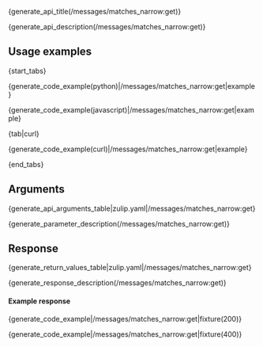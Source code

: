 {generate_api_title(/messages/matches_narrow:get)}

{generate_api_description(/messages/matches_narrow:get)}

## Usage examples

{start_tabs}

{generate_code_example(python)|/messages/matches_narrow:get|example}

{generate_code_example(javascript)|/messages/matches_narrow:get|example}

{tab|curl}

{generate_code_example(curl)|/messages/matches_narrow:get|example}

{end_tabs}

## Arguments

{generate_api_arguments_table|zulip.yaml|/messages/matches_narrow:get}

{generate_parameter_description(/messages/matches_narrow:get)}

## Response

{generate_return_values_table|zulip.yaml|/messages/matches_narrow:get}

{generate_response_description(/messages/matches_narrow:get)}

#### Example response

{generate_code_example|/messages/matches_narrow:get|fixture(200)}

{generate_code_example|/messages/matches_narrow:get|fixture(400)}
